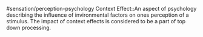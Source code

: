 #sensation/perception-psychology 
Context Effect::An aspect of psychology describing the influence of invironmental factors on ones perception of a stimulus. The impact of context effects is considered to be a part of top down processing. 